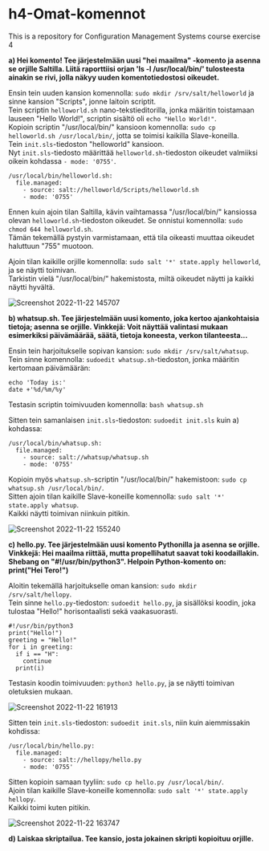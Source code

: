 # h4-Omat-komennot
This is a repository for Configuration Management Systems course exercise 4

__a) Hei komento! Tee järjestelmään uusi "hei maailma" -komento ja asenna se orjille Saltilla. Liitä raporttiisi orjan 'ls -l /usr/local/bin/' tulosteesta ainakin se rivi, jolla näkyy uuden komentotiedostosi oikeudet.__

Ensin tein uuden kansion komennolla: `sudo mkdir /srv/salt/helloworld` ja sinne kansion "Scripts", jonne laitoin scriptit.</br>
Tein scriptin `helloworld.sh` nano-tekstieditorilla, jonka määritin toistamaan lauseen "Hello World!", scriptin sisältö oli `echo "Hello World!"`. </br>
Kopioin scriptin "/usr/local/bin/" kansioon komennolla: `sudo cp helloworld.sh /usr/local/bin/`, jotta se toimisi kaikilla Slave-koneilla.</br>
Tein `init.sls`-tiedoston "helloworld" kansioon.</br>
Nyt `init.sls`-tiedosto määrittää `helloworld.sh`-tiedoston oikeudet valmiiksi oikein kohdassa `- mode: '0755'`. </br>
```
/usr/local/bin/helloworld.sh:
  file.managed:
    - source: salt://helloworld/Scripts/helloworld.sh
    - mode: '0755'
```
Ennen kuin ajoin tilan Saltilla, kävin vaihtamassa "/usr/local/bin/" kansiossa olevan `helloworld.sh`-tiedoston oikeudet.
Se onnistui komennolla: `sudo chmod 644 helloworld.sh`. </br>
Tämän tekemällä pystyin varmistamaan, että tila oikeasti muuttaa oikeudet haluttuun "755" muotoon.

Ajoin tilan kaikille orjille komennolla: `sudo salt '*' state.apply helloworld`, ja se näytti toimivan. </br>
Tarkistin vielä "/usr/local/bin/" hakemistosta, miltä oikeudet näytti ja kaikki näytti hyvältä.

![Screenshot 2022-11-22 145707](https://user-images.githubusercontent.com/116954333/203319706-2cf38102-8e16-4e9a-9c97-f2c8c659046b.png)

__b) whatsup.sh. Tee järjestelmään uusi komento, joka kertoo ajankohtaisia tietoja; asenna se orjille. Vinkkejä: Voit näyttää valintasi mukaan esimerkiksi päivämäärää, säätä, tietoja koneesta, verkon tilanteesta...__

Ensin tein harjoitukselle sopivan kansion: `sudo mkdir /srv/salt/whatsup`. </br>
Tein sinne komennolla: `sudoedit whatsup.sh`-tiedoston, jonka määritin kertomaan päivämäärän: </br>
```
echo 'Today is:'
date +'%d/%m/%y'
```
Testasin scriptin toimivuuden komennolla: `bash whatsup.sh`

Sitten tein samanlaisen `init.sls`-tiedoston: `sudoedit init.sls` kuin a) kohdassa: </br>
```
/usr/local/bin/whatsup.sh:
  file.managed:
    - source: salt://whatsup/whatsup.sh
    - mode: '0755'
```

Kopioin myös `whatsup.sh`-scriptin "/usr/local/bin/" hakemistoon: `sudo cp whatsup.sh /usr/local/bin/`. </br>
Sitten ajoin tilan kaikille Slave-koneille komennolla: `sudo salt '*' state.apply whatsup`. </br>
Kaikki näytti toimivan niinkuin pitikin.

![Screenshot 2022-11-22 155240](https://user-images.githubusercontent.com/116954333/203331358-9e137975-52dd-40bc-ae1c-1474ecbfa241.png)

__c) hello.py. Tee järjestelmään uusi komento Pythonilla ja asenna se orjille. Vinkkejä: Hei maailma riittää, mutta propellihatut saavat toki koodaillakin. Shebang on "#!/usr/bin/python3". Helpoin Python-komento on: print("Hei Tero!")__

Aloitin tekemällä harjoitukselle oman kansion: `sudo mkdir /srv/salt/hellopy`. </br>
Tein sinne `hello.py`-tiedoston: `sudoedit hello.py`, ja sisällöksi koodin, joka tulostaa "Hello!" horisontaalisti sekä vaakasuorasti.

```
#!/usr/bin/python3
print("Hello!")
greeting = "Hello!"
for i in greeting:
  if i == "H":
    continue
  print(i)
```
Testasin koodin toimivuuden: `python3 hello.py`, ja se näytti toimivan oletuksien mukaan.

![Screenshot 2022-11-22 161913](https://user-images.githubusercontent.com/116954333/203337525-8c2c9050-63f2-4dee-ac87-a3349b9610d4.png)

Sitten tein `init.sls`-tiedoston: `sudoedit init.sls`, niin kuin aiemmissakin kohdissa: 
```
/usr/local/bin/hello.py:
  file.managed:
    - source: salt://hellopy/hello.py
    - mode: '0755'
```

Sitten kopioin samaan tyyliin: `sudo cp hello.py /usr/local/bin/`. </br>
Ajoin tilan kaikille Slave-koneille komennolla: `sudo salt '*' state.apply hellopy`. </br>
Kaikki toimi kuten pitikin.

![Screenshot 2022-11-22 163747](https://user-images.githubusercontent.com/116954333/203341719-d2fdf41b-80da-46eb-951b-ce8e669a2af6.png)

__d) Laiskaa skriptailua. Tee kansio, josta jokainen skripti kopioituu orjille.__



























